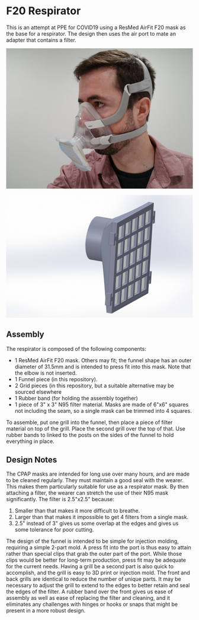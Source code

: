 # F20 Respirator
This is an attempt at PPE for COVID19 using a ResMed AirFit F20 mask as the base for a respirator. The design then uses the air port to mate an adapter that contains a filter.

![alt_text](https://github.com/bobbaddeley/F20_Respirator/raw/master/images/attached_angled.jpg)

![alt text](https://github.com/bobbaddeley/F20_Respirator/raw/master/images/Assembly1.JPG)

## Assembly
The respirator is composed of the following components:
* 1 ResMed AirFit F20 mask. Others may fit; the funnel shape has an outer diameter of 31.5mm and is intended to press fit into this mask. Note that the elbow is not inserted.
* 1 Funnel piece (in this repository).
* 2 Grid pieces (in this repository, but a suitable alternative may be sourced elsewhere
* 1 Rubber band (for holding the assembly together)
* 1 piece of 3" x 3" N95 filter material. Masks are made of 6"x6" squares not including the seam, so a single mask can be trimmed into 4 squares.

To assemble, put one grill into the funnel, then place a piece of filter material on top of the grill. Place the second grill over the top of that. Use rubber bands to linked to the posts on the sides of the funnel to hold everything in place.

## Design Notes
The CPAP masks are intended for long use over many hours, and are made to be cleaned regularly. They must maintain a good seal with the wearer. This makes them particularly suitable for use as a respirator mask. By then attaching a filter, the wearer can stretch the use of their N95 mask significantly. The filter is 2.5"x2.5" because:
  1. Smaller than that makes it more difficult to breathe.
  2. Larger than that makes it impossible to get 4 filters from a single mask.
  3. 2.5" instead of 3" gives us some overlap at the edges and gives us some tolerance for poor cutting.
  
The design of the funnel is intended to be simple for injection molding, requiring a simple 2-part mold. A press fit into the port is thus easy to attain rather than special clips that grab the outer part of the port. While those clips would be better for long-term production, press fit may be adequate for the current needs. Having a grill be a second part is also quick to accomplish, and the grill is easy to 3D print or injection mold. The front and back grills are identical to reduce the number of unique parts. It may be necessary to adjust the grill to extend to the edges to better retain and seal the edges of the filter.
A rubber band over the front gives us ease of assembly as well as ease of replacing the filter and cleaning, and it eliminates any challenges with hinges or hooks or snaps that might be present in a more robust design.

